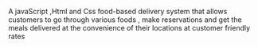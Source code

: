 A javaScript ,Html and Css food-based delivery system that allows customers to go through various foods ,  make reservations and get the meals delivered  at the convenience of their locations at customer friendly rates



